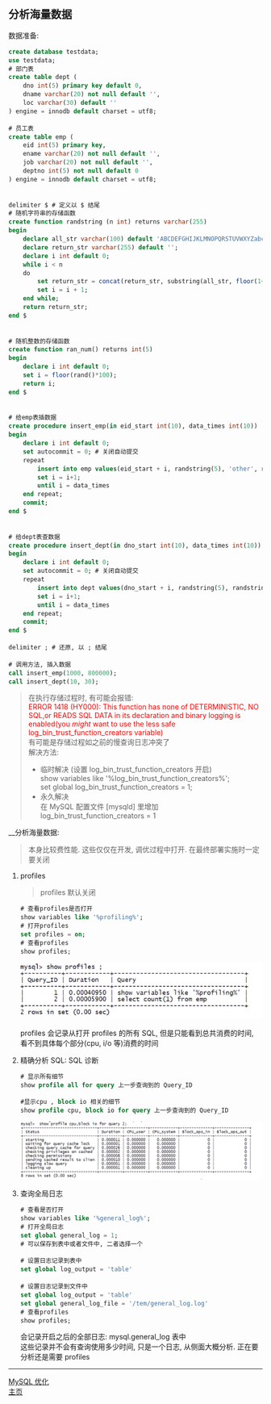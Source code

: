 ## 分析海量数据

数据准备:

```sql
create database testdata;
use testdata;
# 部门表
create table dept (
    dno int(5) primary key default 0,
    dname varchar(20) not null default '',
    loc varchar(30) default ''
) engine = innodb default charset = utf8;

# 员工表
create table emp (
    eid int(5) primary key,
    ename varchar(20) not null default '',
    job varchar(20) not null default '',
    deptno int(5) not null default 0
) engine = innodb default charset = utf8;


delimiter $ # 定义以 $ 结尾
# 随机字符串的存储函数
create function randstring (n int) returns varchar(255)
begin
    declare all_str varchar(100) default 'ABCDEFGHIJKLMNOPQRSTUVWXYZabcdefghijklmnopqrstuvwxy';
    declare return_str varchar(255) default '';
    declare i int default 0;
    while i < n
    do
        set return_str = concat(return_str, substring(all_str, floor(1+rand()*52), 1));
        set i = i + 1;
    end while;
    return return_str;
end $


# 随机整数的存储函数
create function ran_num() returns int(5)
begin
    declare i int default 0;
    set i = floor(rand()*100);
    return i;
end $


# 给emp表插数据
create procedure insert_emp(in eid_start int(10), data_times int(10))
begin
    declare i int default 0;
    set autocommit = 0; # 关闭自动提交
    repeat
        insert into emp values(eid_start + i, randstring(5), 'other', ran_num());
        set i = i+1;
        until i = data_times
    end repeat;
    commit;
end $


# 给dept表查数据
create procedure insert_dept(in dno_start int(10), data_times int(10))
begin
    declare i int default 0;
    set autocommit = 0; # 关闭自动提交
    repeat
        insert into dept values(dno_start + i, randstring(5), randstring(8));
        set i = i+1;
        until i = data_times
    end repeat;
    commit;
end $

delimiter ; # 还原, 以 ; 结尾

# 调用方法, 插入数据
call insert_emp(1000, 800000);
call insert_dept(10, 30);
```

> 在执行存储过程时, 有可能会报错:  
> <font color='red'>ERROR 1418 (HY000): This function has none of DETERMINISTIC, NO SQL,or READS SQL DATA in its declaration and binary logging is enabled(you _might_ want to use the less safe log_bin_trust_function_creators variable)</font>  
> 有可能是存储过程如之前的慢查询日志冲突了  
> 解决方法:
>
> -   临时解决 (设置 log_bin_trust_function_creators 开启)  
>     show variables like '%log_bin_trust_function_creators%';  
>     set global log_bin_trust_function_creators = 1;
> -   永久解决  
>     在 MySQL 配置文件 [mysqld] 里增加 log_bin_trust_function_creators = 1

\_\_分析海量数据:

> 本身比较费性能. 这些仅仅在开发, 调优过程中打开. 在最终部署实施时一定要关闭

1. profiles

    > profiles 默认关闭

    ```sql
    # 查看profiles是否打开
    show variables like '%profiling%';
    # 打开profiles
    set profiles = on;
    # 查看profiles
    show profiles;
    ```

    ![profiles示例](./res/profiles.png)

    profiles 会记录从打开 profiles 的所有 SQL, 但是只能看到总共消费的时间, 看不到具体每个部分(cpu, i/o 等)消费的时间

2. 精确分析 SQL: SQL 诊断

    ```sql
    # 显示所有细节
    show profile all for query 上一步查询到的 Query_ID

    #显示cpu , block io 相关的细节
    show profile cpu, block io for query 上一步查询到的 Query_ID
    ```

    ![profiles示例1](./res/profiles1.png)

3. 查询全局日志

    ```sql
    # 查看是否打开
    show variables like '%general_log%';
    # 打开全局日志
    set global general_log = 1;
    # 可以保存到表中或者文件中, 二者选择一个

    # 设置日志记录到表中
    set global log_output = 'table'

    # 设置日志记录到文件中
    set global log_output = 'table'
    set global general_log_file = '/tem/general_log.log'
    # 查看profiles
    show profiles;
    ```

    会记录开启之后的全部日志: mysql.general_log 表中  
    这些记录并不会有查询使用多少时间, 只是一个日志, 从侧面大概分析. 正在要分析还是需要 profiles

---

[MySQL 优化](./README.md)  
[主页](../../../../../)
